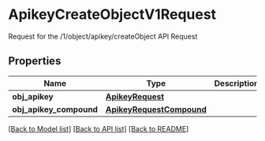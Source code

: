 # ApikeyCreateObjectV1Request

Request for the /1/object/apikey/createObject API Request
## Properties
Name | Type | Description | Notes
------------ | ------------- | ------------- | -------------
**obj_apikey** | [**ApikeyRequest**](ApikeyRequest.md) |  | [optional] 
**obj_apikey_compound** | [**ApikeyRequestCompound**](ApikeyRequestCompound.md) |  | [optional] 

[[Back to Model list]](../README.md#documentation-for-models) [[Back to API list]](../README.md#documentation-for-api-endpoints) [[Back to README]](../README.md)


